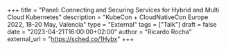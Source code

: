 +++
title = "Panel: Connecting and Securing Services for Hybrid and Multi Cloud Kubernetes"
description = "KubeCon + CloudNativeCon Europe 2022, 18-20 May, Valencia"
type = "External"
tags = ["Talk"]
draft = false
date = "2023-04-21T16:00:00+02:00"
author = "Ricardo Rocha"
external_url = "https://sched.co/1Hybx"
+++
